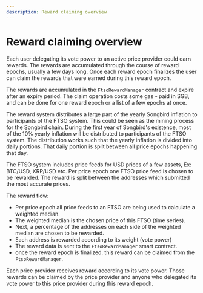 ```yaml
---
description: Reward claiming overview
---
```


# Reward claiming overview

Each user delegating its vote power to an active price provider could earn rewards. The rewards are accumulated through the course of reward epochs, usually a few days long. Once each reward epoch finalizes the user can claim the rewards that were earned during this reward epoch.

The rewards are accumulated in the `FtsoRewardManager` contract and expire after an expiry period. The claim operation costs some gas - paid in SGB, and can be done for one reward epoch or a list of a few epochs at once.

The reward system distributes a large part of the yearly Songbird inflation to participants of the FTSO system. This could be seen as the mining process for the Songbird chain. During the first year of Songbird's existence, most of the 10% yearly inflation will be distributed to participants of the FTSO system. The distribution works such that the yearly inflation is divided into daily portions. That daily portion is split between all price epochs happening that day.

The FTSO system includes price feeds for USD prices of a few assets, Ex: BTC/USD, XRP/USD etc. Per price epoch one FTSO price feed is chosen to  be rewarded. The reward is split between the addresses which submitted the most accurate prices.

The reward flow:

* Per price epoch all price feeds to an FTSO are being used to calculate a weighted median.
* The weighted median is the chosen price of this FTSO (time series).
* Next, a percentage of the addresses on each side of the weighted median are chosen to be rewarded.
* Each address is rewarded according to its weight (vote power)
* The reward data is sent to the `FtsoRewardManager` smart contract.
* once the reward epoch is finalized. this reward can be claimed from the `FtsoRewardManager`.

Each price provider receives reward according to its vote power. Those rewards can be claimed by the price provider and anyone who delegated its vote power to this price provider during this reward epoch.
